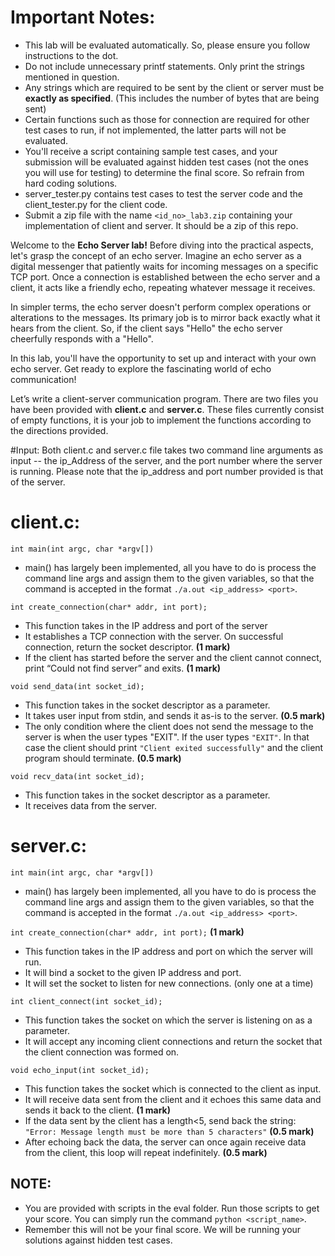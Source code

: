 # Important Notes:
- This lab will be evaluated automatically. So, please ensure you follow instructions to the dot.
- Do not include unnecessary printf statements. Only print the strings mentioned in question. 
- Any strings which are required to be sent by the client or server must be **exactly as specified**. (This includes the number of bytes that are being sent)
- Certain functions such as those for connection are required for other test cases to run, if not implemented, the latter parts will not be evaluated.
- You'll receive a script containing sample test cases, and your submission will be evaluated against hidden test cases (not the ones you will use for testing) to determine the final score. So refrain from hard coding solutions.
- server_tester.py contains test cases to test the server code and the client_tester.py for the client code.
- Submit a zip file with the name `<id_no>_lab3.zip` containing your implementation of client and server. It should be a zip of this repo.

Welcome to the **Echo Server lab!** Before diving into the practical aspects, let's grasp the concept of an echo server. Imagine an echo server as a digital messenger that patiently waits for incoming messages on a specific TCP port. Once a connection is established between the echo server and a client, it acts like a friendly echo, repeating whatever message it receives.

In simpler terms, the echo server doesn't perform complex operations or alterations to the messages. Its primary job is to mirror back exactly what it hears from the client. So, if the client says "Hello" the echo server cheerfully responds with a "Hello".

In this lab, you'll have the opportunity to set up and interact with your own echo server. Get ready to explore the fascinating world of echo communication!

Let’s write a client-server communication program. There are two files you have been provided with **client.c** and **server.c**. These files currently consist of empty functions, it is your job to implement the functions according to the directions provided.

#Input: 
Both client.c and server.c file takes two command line arguments as input -- the ip_Address of the server, and the port number where the server is running. Please note that the ip_address and port number provided is that of the server.


# client.c:
`int main(int argc, char *argv[])`
  - main() has largely been implemented, all you have to do is process the command line args and assign them to the given variables, so that the command is accepted in the format `./a.out <ip_address> <port>`.

`int create_connection(char* addr, int port);` 
  - This function takes in the IP address and port of the server
  - It establishes a TCP connection with the server. On successful connection, return the socket descriptor. **(1 mark)**
  - If the client has started before the server and the client cannot connect, print “Could not find server” and exits. **(1 mark)**

`void send_data(int socket_id);` 
  - This function takes in the socket descriptor as a parameter.
  - It takes user input from stdin, and sends it as-is to the server. **(0.5 mark)**
  - The only condition where the client does not send the message to the server is when the user types "EXIT". If the user types `"EXIT"`. In that case the client should print `"Client exited successfully"` and the client program should terminate. **(0.5 mark)**


`void recv_data(int socket_id);`
  - This function takes in the socket descriptor as a parameter.
  - It receives data from the server.

# server.c:
`int main(int argc, char *argv[])`
  - main() has largely been implemented, all you have to do is process the command line args and assign them to the given variables, so that the command is accepted in the format `./a.out <ip_address> <port>`.

`int create_connection(char* addr, int port);` **(1 mark)**
  - This function takes in the IP address and port on which the server will run.
  - It will bind a socket to the given IP address and port.
  - It will set the socket to listen for new connections. (only one at a time)

`int client_connect(int socket_id);`
  - This function takes the socket on which the server is listening on as a parameter.
  - It will accept any incoming client connections and return the socket that the client connection was formed on.

`void echo_input(int socket_id);`
  - This function takes the socket which is connected to the client as input.
  - It will receive data sent from the client and it echoes this same data and sends it back to the client. **(1 mark)**
  - If the data sent by the client has a length<5, send back the string: `"Error: Message length must be more than 5 characters"` **(0.5 mark)**
  - After echoing back the data, the server can once again receive data from the client, this loop will repeat indefinitely. **(0.5 mark)**


## NOTE:
  - You are provided with scripts in the eval folder. Run those scripts to get your score. You can simply run the command `python <script_name>`.
  - Remember this will not be your final score. We will be running your solutions against hidden test cases.
